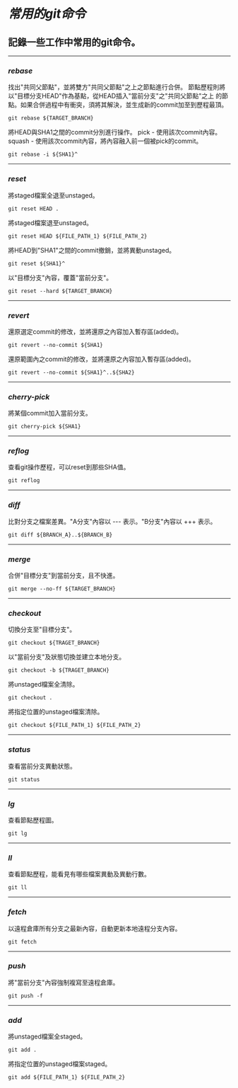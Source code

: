 # *常用的git命令* #
## 記錄一些工作中常用的git命令。 ##
- - -

### *rebase*  ###
找出"共同父節點"，並將雙方"共同父節點"之上之節點進行合併。
節點歷程則將以"目標分支HEAD"作為基點，從HEAD插入"當前分支"之"共同父節點"之上
的節點。如果合併過程中有衝突，須將其解決，並生成新的commit加至到歷程最頂。

    git rebase ${TARGET_BRANCH}

將HEAD與SHA1之間的commit分別進行操作。
pick - 使用該次commit內容。
squash - 使用該次commit內容，將內容融入前一個被pick的commit。

    git rebase -i ${SHA1}^

- - -

### *reset* ###
將staged檔案全退至unstaged。

    git reset HEAD .

將staged檔案退至unstaged。

    git reset HEAD ${FILE_PATH_1} ${FILE_PATH_2}

將HEAD到"SHA1"之間的commit撤銷，並將異動unstaged。

    git reset ${SHA1}^

以"目標分支"內容，覆蓋"當前分支"。

    git reset --hard ${TARGET_BRANCH}

- - -

### *revert* ###
還原選定commit的修改，並將還原之內容加入暫存區(added)。

    git revert --no-commit ${SHA1}

還原範圍內之commit的修改，並將還原之內容加入暫存區(added)。

    git revert --no-commit ${SHA1}^..${SHA2}

- - -

### *cherry-pick* ###
將某個commit加入當前分支。

    git cherry-pick ${SHA1}

- - -

### *reflog* ###

查看git操作歷程，可以reset到那些SHA值。

    git reflog

- - -

### *diff* ###
比對分支之檔案差異。"A分支"內容以 --- 表示。"B分支"內容以 +++ 表示。

    git diff ${BRANCH_A}..${BRANCH_B}

- - -

### *merge* ###
合併"目標分支"到當前分支，且不快進。

    git merge --no-ff ${TARGET_BRANCH}

- - -

### *checkout* ###
切換分支至"目標分支"。

    git checkout ${TRAGET_BRANCH}

以"當前分支"及狀態切換並建立本地分支。

    git checkout -b ${TRAGET_BRANCH}

將unstaged檔案全清除。

    git checkout .

將指定位置的unstaged檔案清除。

    git checkout ${FILE_PATH_1} ${FILE_PATH_2}

- - -

### *status* ###
查看當前分支異動狀態。

    git status

- - -

### *lg* ###
查看節點歷程圖。

    git lg

- - -

### *ll* ###

查看節點歷程，能看見有哪些檔案異動及異動行數。

    git ll

- - -

### *fetch* ###
以遠程倉庫所有分支之最新內容，自動更新本地遠程分支內容。

    git fetch

- - -

### *push* ###
將"當前分支"內容強制複寫至遠程倉庫。

    git push -f

- - -

### *add* ###
將unstaged檔案全staged。

    git add .

將指定位置的unstaged檔案staged。

    git add ${FILE_PATH_1} ${FILE_PATH_2}
